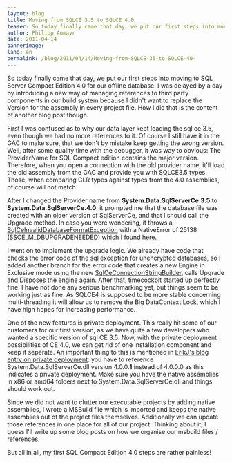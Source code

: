 ```yaml
---
layout: blog
title: Moving from SQLCE 3.5 to SQLCE 4.0 
teaser: So today finally came that day, we put our first steps into moving to SQL Server Compact Edition 4.0 for our offline database. I was delayed by a day by introducing a new way of managing references to third party components in our build system because I didn't want to replace the Version for the assembly in every project file. How I did that is the content of another blog post though.
author: Philipp Aumayr
date: 2011-04-14
bannerimage: 
lang: en
permalink: /blog/2011/04/14/Moving-from-SQLCE-35-to-SQLCE-40-
---
```


<p>So today finally came that day, we put our first steps into moving to SQL Server Compact Edition 4.0 for our offline database. I was delayed by a day by introducing a new way of managing references to third party components in our build system because I didn't want to replace the Version for the assembly in every project file. How I did that is the content of another blog post though.</p><p>First I was confused as to why our data layer kept loading the sql ce 3.5, even though we had no more references to it. Of course I still have it in the GAC to make sure, that we don't by mistake keep getting the wrong version. Well, after some quality time with the debugger, it was way to obvious: The ProviderName for SQL Compact edition contains the major version. Therefore, when you open a connection with the old provider name, it'll load the old assembly from the GAC and provide you with SQLCE3.5 types. Those, when comparing CLR types against types from the 4.0 assemblies, of course will not match.</p><p>After I changed the Provider name from <strong>System.Data.SqlServerCe.3.5</strong> to <strong>System.Data.SqlServerCe.4.0</strong>, it prompted me that the database file was created with an older version of SqlServerCe, and that I should call the Upgrade method. In case you were wondering, it throws a <a title="SqlCeInvalidDatabaseFormatException" href="http://msdn.microsoft.com/en-us/library/system.data.sqlserverce.sqlceexception(v=VS.100).aspx" target="_blank">SqlCeInvalidDatabaseFormatException</a> with a NativeError of 25138 (SSCE_M_DBUPGRADENEEDED) which I found <a title="MSDN SqlCe engine error codes" href="http://msdn.microsoft.com/en-us/library/ms171879.aspx" target="_blank">here</a>.</p><p>I went on to implement the upgrade logic. We already have code that checks the error code of the sql exception for unencrypted databases, so I added another branch for the error code that creates a new Engine in Exclusive mode using the new <a title="SqlCeConnectionStringBuilder is available in 4.0" href="http://msdn.microsoft.com/en-us/library/system.data.sqlserverce.sqlceconnectionstringbuilder.aspx">SqlCeConnectionStringBuilder</a><a title="MSDN SqlCe engine error codes" href="http://msdn.microsoft.com/en-us/library/ms171879.aspx"></a>, calls Upgrade and Disposes the engine again. After that, timecockpit started up perfectly fine. I have not done any serious benchmarking yet, but things seem to be working just as fine. As SQLCE4 is supposed to be more stable concerning multi-threading it will allow us to remove the Big DataContext Lock, which I have high hopes for increasing performance.</p><p>One of the new features is private deployment. This really hit some of our customers for our first version, as we have quite a few developers who wanted a specific version of sql CE 3.5. Now, with the private deployment possibilities of CE 4.0, we can get rid of one installation component and keep it seperate. An important thing to this is mentioned in <a title="notes on enabling private deployment" href="http://erikej.blogspot.com/2011/02/using-sql-server-compact-40-with.html" target="_blank">ErikJ's blog entry on private deployment</a>: you have to reference System.Data.SqlServerCe.dll version 4.0.0.<strong>1</strong> instead of 4.0.0.0 as this indicates a private deployment. Make sure you have the native assemblies in x86 or amd64 folders next to System.Data.SqlServerCe.dll and things should work out.</p><p>Since we did not want to clutter our executable projects by adding native assemblies, I wrote a MSBuild file which is imported and keeps the native assemblies out of the project files themselves. Additionally we can update those references in one place for all of our project. Thinking about it, I guess I'll write up some blog posts on how we organise our msbuild files / references.</p><p>But all in all, my first SQL Compact Edition 4.0 steps are rather painless!</p>